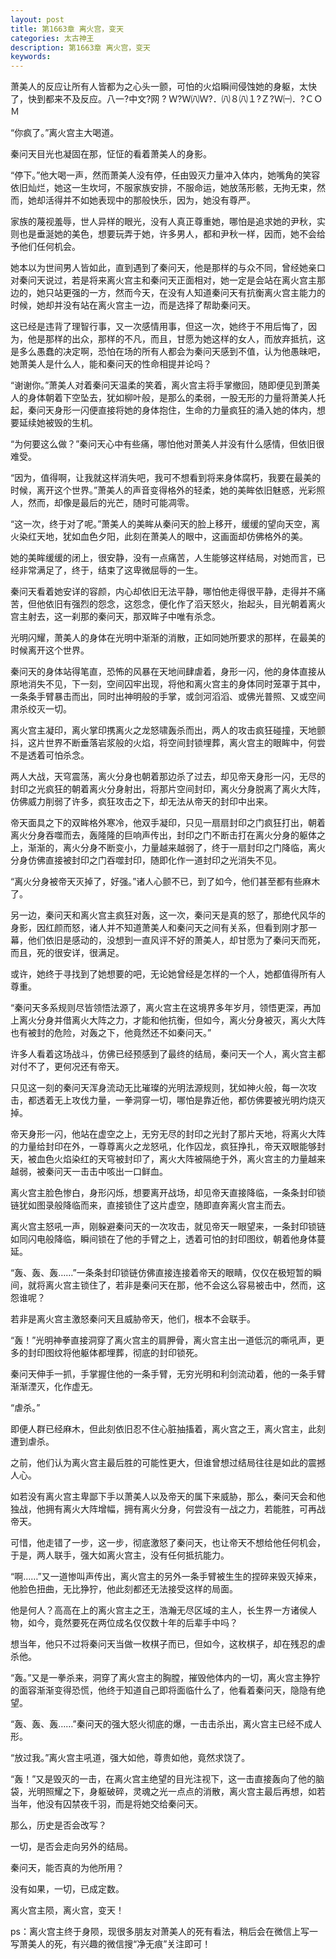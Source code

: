 ```yaml
---
layout: post
title: 第1663章 离火宫，变天
categories: 太古神王
description: 第1663章 离火宫，变天
keywords:
---
```


萧美人的反应让所有人皆都为之心头一颤，可怕的火焰瞬间侵蚀她的身躯，太快了，快到都来不及反应。八一?中文?网 ? Ｗ?Ｗ㈧Ｗ?．㈧８㈧１?Ｚ?Ｗ㈠．?ＣＯＭ

“你疯了。”离火宫主大喝道。

秦问天目光也凝固在那，怔怔的看着萧美人的身影。

“停下。”他大喝一声，然而萧美人没有停，任由毁灭力量冲入体内，她嘴角的笑容依旧灿烂，她这一生坎坷，不服家族安排，不服命运，她放荡形骸，无拘无束，然而，她却活得并不如她表现中的那般快乐，因为，她没有尊严。

家族的蔑视羞辱，世人异样的眼光，没有人真正尊重她，哪怕是追求她的尹秋，实则也是垂涎她的美色，想要玩弄于她，许多男人，都和尹秋一样，因而，她不会给予他们任何机会。

她本以为世间男人皆如此，直到遇到了秦问天，他是那样的与众不同，曾经她亲口对秦问天说过，若是将来离火宫主和秦问天正面相对，她一定是会站在离火宫主那边的，她只站更强的一方，然而今天，在没有人知道秦问天有抗衡离火宫主能力的时候，她却并没有站在离火宫主一边，而是选择了帮助秦问天。

这已经是违背了理智行事，又一次感情用事，但这一次，她终于不用后悔了，因为，他是那样的出众，那样的不凡，而且，甘愿为她这样的女人，而放弃抵抗，这是多么愚蠢的决定啊，恐怕在场的所有人都会为秦问天感到不值，认为他愚昧吧，她萧美人是什么人，能和秦问天的性命相提并论吗？

“谢谢你。”萧美人对着秦问天温柔的笑着，离火宫主将手掌撤回，随即便见到萧美人的身体朝着下空坠去，犹如柳叶般，是那么的柔弱，一股无形的力量将萧美人托起，秦问天身形一闪便直接将她的身体抱住，生命的力量疯狂的涌入她的体内，想要延续她被毁的生机。

“为何要这么做？”秦问天心中有些痛，哪怕他对萧美人并没有什么感情，但依旧很难受。

“因为，值得啊，让我就这样消失吧，我可不想看到将来身体腐朽，我要在最美的时候，离开这个世界。”萧美人的声音变得格外的轻柔，她的美眸依旧魅惑，光彩照人，然而，却像是最后的光芒，随时可能凋零。

“这一次，终于对了呢。”萧美人的美眸从秦问天的脸上移开，缓缓的望向天空，离火染红天地，犹如血色夕阳，此刻在萧美人的眼中，这画面却仿佛格外的美。

她的美眸缓缓的闭上，很安静，没有一点痛苦，人生能够这样结局，对她而言，已经非常满足了，终于，结束了这卑微屈辱的一生。

秦问天看着她安详的容颜，内心却依旧无法平静，哪怕他走得很平静，走得并不痛苦，但他依旧有强烈的怨念，这怨念，便化作了滔天怒火，抬起头，目光朝着离火宫主射去，这一刹那的秦问天，那双眸子中唯有杀念。

光明闪耀，萧美人的身体在光明中渐渐的消散，正如同她所要求的那样，在最美的时候离开这个世界。

秦问天的身体站得笔直，恐怖的风暴在天地间肆虐着，身形一闪，他的身体直接从原地消失不见，下一刻，空间囚牢出现，将他和离火宫主的身体同时笼罩于其中，一条条手臂暴击而出，同时出神明般的手掌，或剑河滔滔、或佛光普照、又或空间肃杀绞灭一切。

离火宫主凝印，离火掌印携离火之龙怒啸轰杀而出，两人的攻击疯狂碰撞，天地颤抖，这片世界不断垂落岩浆般的火焰，将空间封锁埋葬，离火宫主的眼眸中，何尝不是透着可怕杀念。

两人大战，天穹震荡，离火分身也朝着那边杀了过去，却见帝天身形一闪，无尽的封印之光疯狂的朝着离火分身射出，将那片空间封印，离火分身脱离了离火大阵，仿佛威力削弱了许多，疯狂攻击之下，却无法从帝天的封印中出来。

帝天面具之下的双眸格外寒冷，他双手凝印，只见一扇扇封印之门疯狂打出，朝着离火分身吞噬而去，轰隆隆的巨响声传出，封印之门不断击打在离火分身的躯体之上，渐渐的，离火分身不断变小，力量越来越弱了，终于一扇封印之门降临，离火分身仿佛直接被封印之门吞噬封印，随即化作一道封印之光消失不见。

“离火分身被帝天灭掉了，好强。”诸人心颤不已，到了如今，他们甚至都有些麻木了。

另一边，秦问天和离火宫主疯狂对轰，这一次，秦问天是真的怒了，那绝代风华的身影，因红颜而怒，诸人并不知道萧美人和秦问天之间有关系，但看到刚才那一幕，他们依旧是感动的，没想到一直风评不好的萧美人，却甘愿为了秦问天而死，而且，死的很安详，很满足。

或许，她终于寻找到了她想要的吧，无论她曾经是怎样的一个人，她都值得所有人尊重。

“秦问天多系规则尽皆领悟法源了，离火宫主在这境界多年岁月，领悟更深，再加上离火分身并借离火大阵之力，才能和他抗衡，但如今，离火分身被灭，离火大阵也有被封的危险，对轰之下，他竟然还不如秦问天。”

许多人看着这场战斗，仿佛已经预感到了最终的结局，秦问天一个人，离火宫主都对付不了，更何况还有帝天。

只见这一刻的秦问天浑身流动无比璀璨的光明法源规则，犹如神火般，每一次攻击，都透着无上攻伐力量，一拳洞穿一切，哪怕是靠近他，都仿佛要被光明灼烧灭掉。

帝天身形一闪，他站在虚空之上，无穷无尽的封印之光封了那片天地，将离火大阵的力量给封印在外，一尊尊离火之龙怒吼，化作囚龙，疯狂挣扎，帝天双眼能够封天，被血色火焰染红的天穹被封印了，离火大阵被隔绝于外，离火宫主的力量越来越弱，被秦问天一击击中咳出一口鲜血。

离火宫主脸色惨白，身形闪烁，想要离开战场，却见帝天直接降临，一条条封印锁链犹如图录般降临而来，直接锁住了这片虚空，随即直奔离火宫主而去。

离火宫主怒吼一声，刚躲避秦问天的一次攻击，就见帝天一眼望来，一条封印锁链如同闪电般降临，瞬间锁在了他的手臂之上，透着可怕的封印图纹，朝着他身体蔓延。

“轰、轰、轰……”一条条封印锁链仿佛直接连接着帝天的眼睛，仅仅在极短暂的瞬间，就将离火宫主锁住了，若非是秦问天在那，他不会这么容易被击中，然而，这怨谁呢？

若非是离火宫主激怒秦问天且威胁帝天，他们，根本不会联手。

“轰！”光明神拳直接洞穿了离火宫主的肩胛骨，离火宫主出一道低沉的嘶吼声，更多的封印图纹将他躯体都埋葬，彻底的封印锁死。

秦问天伸手一抓，手掌握住他的一条手臂，无穷光明和利剑流动着，他的一条手臂渐渐湮灭，化作虚无。

“虐杀。”

即便人群已经麻木，但此刻依旧忍不住心脏抽搐着，离火宫之王，离火宫主，此刻遭到虐杀。

之前，他们认为离火宫主最后胜的可能性更大，但谁曾想过结局往往是如此的震撼人心。

如若没有离火宫主卑鄙下手以萧美人以及帝天的属下来威胁，那么，秦问天会和他独战，他拥有离火大阵增幅，拥有离火分身，何尝没有一战之力，若能胜，可再战帝天。

可惜，他走错了一步，这一步，彻底激怒了秦问天，也让帝天不想给他任何机会，于是，两人联手，强大如离火宫主，没有任何抵抗能力。

“啊……”又一道惨叫声传出，离火宫主的另外一条手臂被生生的捏碎来毁灭掉来，他脸色扭曲，无比狰狞，他此刻都还无法接受这样的局面。

他是何人？高高在上的离火宫主之王，浩瀚无尽区域的主人，长生界一方诸侯人物，如今，竟然要死在两位成名仅仅数十年的后辈手中吗？

想当年，他只不过将秦问天当做一枚棋子而已，但如今，这枚棋子，却在残忍的虐杀他。

“轰。”又是一拳杀来，洞穿了离火宫主的胸膛，摧毁他体内的一切，离火宫主狰狞的面容渐渐变得恐慌，他终于知道自己即将面临什么了，他看着秦问天，隐隐有绝望。

“轰、轰、轰……”秦问天的强大怒火彻底的爆，一击击杀出，离火宫主已经不成人形。

“放过我。”离火宫主吼道，强大如他，尊贵如他，竟然求饶了。

“轰！”又是毁灭的一击，在离火宫主绝望的目光注视下，这一击直接轰向了他的脑袋，光明照耀之下，身躯破碎，灵魂之光一点点的消散，离火宫主最后再想，如若当年，他没有囚禁夜千羽，而是将她交给秦问天。

那么，历史是否会改写？

一切，是否会走向另外的结局。

秦问天，能否真的为他所用？

没有如果，一切，已成定数。

离火宫主陨，离火宫，变天！

ps：离火宫主终于身陨，现很多朋友对萧美人的死有看法，稍后会在微信上写一写萧美人的死，有兴趣的微信搜“净无痕”关注即可！
